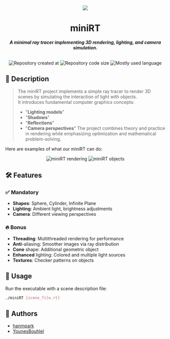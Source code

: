 <div align="center">
    <img src="https://github.com/hanmpark/42-project-badges/blob/main/badges/minirte.png"/>
</div>

<h1 align="center">miniRT</h1>

<p align="center">
    <b><i>A minimal ray tracer implementing 3D rendering, lighting, and camera simulation.</i></b>
</p></br>

<div align="center">
    <img alt="Repository created at" src="https://img.shields.io/github/created-at/hanmpark/miniRT"/>
    <img alt="Repository code size" src="https://img.shields.io/github/languages/code-size/hanmpark/miniRT"/>
    <img alt="Mostly used language" src="https://img.shields.io/github/languages/top/hanmpark/miniRT"/>
</div>

## 📖 Description
> The miniRT project implements a simple ray tracer to render 3D scenes by simulating the interaction of light with objects.</br>
> It introduces fundamental computer graphics concepts:
> - "**Lighting models**"
> - "**Shadows**"
> - "**Reflections**"
> - "**Camera perspectives**"
> The project combines theory and practice in rendering while emphasizing optimization and mathematical problem-solving.

Here are examples of what our miniRT can do:

<div align="center">
    <img src="https://github.com/hanmpark/miniraytracer/blob/master/minirt_bonus.png" alt="miniRT rendering"/>
    <img src="https://github.com/hanmpark/miniraytracer/blob/master/objects.png" alt="miniRT objects"/>
</div>

## 🛠️ Features
### ✅ Mandatory
- **Shapes**: Sphere, Cylinder, Infinite Plane
- **Lighting**: Ambient light, brightness adjustments
- **Camera**: Different viewing perspectives

### 🔥 Bonus
- **Threading**: Multithreaded rendering for performance
- **Anti**-aliasing: Smoother images via ray distribution
- **Cone** shape: Additional geometric object
- **Enhanced** lighting: Colored and multiple light sources
- **Textures**: Checker patterns on objects

## 🚀 Usage
Run the executable with a scene description file:
```bash
./miniRT [scene_file.rt]
```

## 👤 Authors
- [hanmpark](https://github.com/hanmpark)
- [YounesBouhlel](https://github.com/YounesBouhlel)
